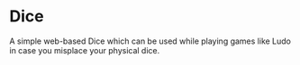 # Dice
A simple web-based Dice which can be used while playing games like Ludo in case you misplace your physical dice.
